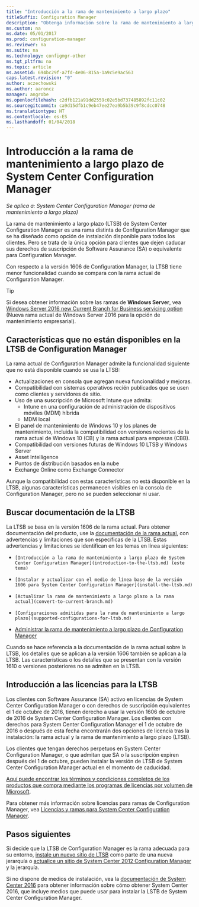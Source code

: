 ```yaml
---
title: "Introducción a la rama de mantenimiento a largo plazo"
titleSuffix: Configuration Manager
description: "Obtenga información sobre la rama de mantenimiento a largo plazo de System Center Configuration Manager."
ms.custom: na
ms.date: 05/01/2017
ms.prod: configuration-manager
ms.reviewer: na
ms.suite: na
ms.technology: configmgr-other
ms.tgt_pltfrm: na
ms.topic: article
ms.assetid: 694bc29f-a7fd-4e06-815a-1a9c5e9ac563
caps.latest.revision: "0"
author: aczechowski
ms.author: aaroncz
manager: angrobe
ms.openlocfilehash: c2dfb121a91dd2559c02e5bd737485892fc11c02
ms.sourcegitcommit: ca9d15dfb1c9eb47ee27ea9b5b39c9f8cdcc0748
ms.translationtype: HT
ms.contentlocale: es-ES
ms.lasthandoff: 01/04/2018
---
```

# <a name="introduction-to-the-long-term-servicing-branch-of-system-center-configuration-manager"></a>Introducción a la rama de mantenimiento a largo plazo de System Center Configuration Manager

*Se aplica a: System Center Configuration Manager (rama de mantenimiento a largo plazo)*

La rama de mantenimiento a largo plazo (LTSB) de System Center Configuration Manager es una rama distinta de Configuration Manager que se ha diseñado como opción de instalación disponible para todos los clientes. Pero se trata de la única opción para clientes que dejen caducar sus derechos de suscripción de Software Assurance (SA) o equivalente para Configuration Manager.


Con respecto a la versión 1606 de Configuration Manager, la LTSB tiene menor funcionalidad cuando se compara con la rama actual de Configuration Manager.

 > [!TIP]   
 > Si desea obtener información sobre las ramas de **Windows Server**, vea [Windows Server 2016 new Current Branch for Business servicing option]( https://blogs.technet.microsoft.com/windowsserver/2016/07/12/windows-server-2016-new-current-branch-for-business-servicing-option/) (Nueva rama actual de Windows Server 2016 para la opción de mantenimiento empresarial).

## <a name="features-that-are-not-available-in-the-ltsb-of-configuration-manager"></a>Características que no están disponibles en la LTSB de Configuration Manager
La rama actual de Configuration Manager admite la funcionalidad siguiente que no está disponible cuando se usa la LTSB:

-   Actualizaciones en consola que agregan nueva funcionalidad y mejoras.
-   Compatibilidad con sistemas operativos recién publicados que se usen como clientes y servidores de sitio.
-   Uso de una suscripción de Microsoft Intune que admita:
    -   Intune en una configuración de administración de dispositivos móviles (MDM) híbrida
    -   MDM local
-   El panel de mantenimiento de Windows 10 y los planes de mantenimiento, incluida la compatibilidad con versiones recientes de la rama actual de Windows 10 (CB) y la rama actual para empresas (CBB).  
-   Compatibilidad con versiones futuras de Windows 10 LTSB y Windows Server
-   Asset Intelligence
-   Puntos de distribución basados en la nube
-   Exchange Online como Exchange Connector    

Aunque la compatibilidad con estas características no está disponible en la LTSB, algunas características permanecen visibles en la consola de Configuration Manager, pero no se pueden seleccionar ni usar.


## <a name="find-documentation-for-the-ltsb"></a>Buscar documentación de la LTSB
La LTSB se basa en la versión 1606 de la rama actual. Para obtener documentación del producto, use la [documentación de la rama actual](https://docs.microsoft.com/sccm/), con advertencias y limitaciones que son específicas de la LTSB. Estas advertencias y limitaciones se identifican en los temas en línea siguientes:

-     [Introducción a la rama de mantenimiento a largo plazo de System Center Configuration Manager](introduction-to-the-ltsb.md) (este tema)
-     [Instalar y actualizar con el medio de línea base de la versión 1606 para System Center Configuration Manager](install-the-ltsb.md)
-     [Actualizar la rama de mantenimiento a largo plazo a la rama actual](convert-to-current-branch.md)
-     [Configuraciones admitidas para la rama de mantenimiento a largo plazo](supported-configurations-for-ltsb.md)
-   [Administrar la rama de mantenimiento a largo plazo de Configuration Manager](manage-the-ltsb.md)

Cuando se hace referencia a la documentación de la rama actual sobre la LTSB, los detalles que se aplican a la versión 1606 también se aplican a la LTSB. Las características o los detalles que se presentan con la versión 1610 o versiones posteriores no se admiten en la LTSB.


## <a name="licensing-overview-for-the-ltsb"></a>Introducción a las licencias para la LTSB   
Los clientes con Software Assurance (SA) activo en licencias de System Center Configuration Manager o con derechos de suscripción equivalentes el 1 de octubre de 2016, tienen derecho a usar la versión 1606 de octubre de 2016 de System Center Configuration Manager. Los clientes con derechos para System Center Configuration Manager el 1 de octubre de 2016 o después de esta fecha encontrarán dos opciones de licencia tras la instalación: la rama actual y la rama de mantenimiento a largo plazo (LTSB).

Los clientes que tengan derechos perpetuos en System Center Configuration Manager, o que admitan que SA o la suscripción expiren después del 1 de octubre, pueden instalar la versión de LTSB de System Center Configuration Manager actual en el momento de caducidad.

[Aquí puede encontrar los términos y condiciones completos de los productos que compra mediante los programas de licencias por volumen de Microsoft](http://go.microsoft.com/fwlink/?LinkId=800052).

Para obtener más información sobre licencias para ramas de Configuration Manager, vea [Licencias y ramas para System Center Configuration Manager](learn-more-editions.md).

## <a name="next-steps"></a>Pasos siguientes

Si decide que la LTSB de Configuration Manager es la rama adecuada para su entorno, [instale un nuevo sitio de LTSB](/sccm/core/understand/install-the-ltsb#install-a-new-site) como parte de una nueva jerarquía o [actualice un sitio de System Center 2012 Configuration Manager](/sccm/core/understand/install-the-ltsb#upgrade-from-system-center-2012-configuration-manager) y la jerarquía.

Si no dispone de medios de instalación, vea la [documentación de System Center 2016](https://technet.microsoft.com/system-center-docs/system-center) para obtener información sobre cómo obtener System Center 2016, que incluye medios que puede usar para instalar la LSTB de System Center Configuration Manager.  
